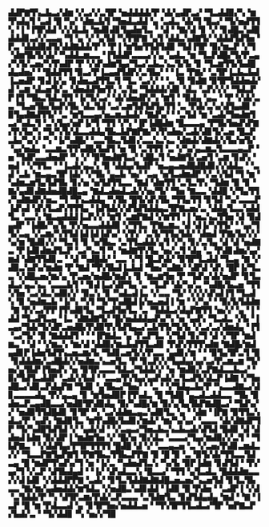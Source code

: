▟▟▛▇▜▚▃▙▃▞▟▆▝▞▃▞▞▃▜▛▝▅▟▟▟▟▞▛▝▟▞▄▟▛▃▞▝▜▃▟▟▉▞▚▝▆▜▚▟▄▜▝▃▟▝█▝▚▞▝▟▆▃▙▜▝▜▅▟▃▟▟▝▄▝▃▟▃▝▟▞▜▝█▃▞▝▜▞▅▟▜▜▚▝▐▝▐▜▛▟▟▝▞▞▟▃▙▝▆▟▊▟▊▜▄▟▅▜▃▝▝▟▝▝▇▞▟▝▊▝▞▝▊▟█▃▚▟█▟▟▟▊▃▞▞▃▃▄▝▜▝▄▝▞▝▄▜▟▝▚▜▜▛▇▝▄▜▝▟▟▃▚▟▇▜▞▝▟▟▟▜▟▜▅▝▛▃▝▟▟▟▉▟▜▞▟▟▇▟▟▞▛▝▝▛▐▝▆▜▅▜▜▟▜▟▉▝▜▟▐▜▛▝▉▞▆▃▛▝▞▜▝▟▆▜▙▜▞▟▞▝▚▟▟▃▆▃▃▝▐▜▟▟▛▃▃▃▞▞▄▝▄▟▃▝▆▝▜▃▛▟█▞▜▞▛▃▄▞▚▜▞▃▅▞▚▜▚▟▛▝▛▝▞▟▚▟▆▜▄▞▜▃▞▃▙▃▚▃▜▞▙▝▊▝▜▃▆▜▜▞▙▟█▟▄▟▅▞▝▝█▟▟▜▜▝▉▃▞▛▐▃▄▟▜▟▛▞▃▜▙▞▝▝▐▃▝▛▇▞▝▃▜▛▐▃▙▃▙▟▐▃▅▟▛▝▊▟▐▞▄▝▊▟▅▃▟▜▜▃▜▝▜▃▝▃▞▞▝▝▃▝▉▝▉▟▇▝▉▜▛▜▟▟▅▟▞▟▝▃▆▝▟▃▅▜▞▃▝▟▅▟▟▜▅▜▚▝▃▜▄▝▜▟▟▟▞▟▊▝▟▃▝▃▛▞▞▞▝▜▟▃▛▛▐▜▝▜▙▃▜▟▃▜▜▝▐▞▜▞▃▞▝▟▞▟▅▟▛▞▚▝▆▜▝▝▉▟▄▝▄▃▝▝▛▝▞▟▞▃▃▝▜▃▅▜▙▞▙▟▚▜▙▝▟▃▜▟▝▃▞▃▆▜▟▜▟▜▄▜▜▝▃▝▛▟▞▃▚▞▟▜▄▟▉▝▉▜▄▟▇▟▜▜▞▝▃▝▆▜▃▃▄▞▅▃▆▃▙▟▞▝▇▟▚▞▝▝▃▜▟▝▆▝▃▟▞▜▅▟▆▜▃▞▚▟▃▜▝▃▚▜▄▞▅▛▐▞▜▝▜▜▝▞▚▝▐▛▐▟█▟▆▝█▃▃▃▄▝▛▜▙▜▅▟▚▛▇▞▛▞▙▞▚▝▜▞▚▜▞▟▃▃▟▟▄▜▙▃▙▛▇▛▇▞▚▜▚▟▅▞▃▟▞▟▊▜▞▃▅▝█▃▛▃▙▞▚▞▞▝▚▝▐▞▚▟█▞▝▃▃▜▙▃▜▟▊▞▃▃▚▃▚▃▝▟▆▟▞▟▇▟▞▞▙▞▅▜▞▝▄▞▅▟▄▝▃▃▆▃▜▜▚▟█▞▙▟▜▝▅▝█▝▃▜▜▜▝▃▝▞▚▞▄▃▆▃▜▃▃▃▄▃▛▝▅▝▜▟▛▃▃▟▅▟▛▝▚▝▞▝▉▜▅▟▇▜▃▞▝▟█▃▜▝▅▟▇▜▞▃▅▜▝▃▆▝▊▟▚▝▅▟▝▝▞▜▜▃▝▝▐▃▟▞▄▃▚▝▉▝▟▟▄▞▙▟▛▝▅▃▄▃▅▟█▟█▟▊▞▞▟▟▃▝▝▃▟▝▃▙▝▆▃▄▃▜▛▐▟▞▝▞▜▙▝▄▃▙▝▅▞▝▃▄▝▅▜▃▟▆▟▛▝▞▃▚▜▟▝▜▝▆▝▚▟▆▃▆▜▄▜▟▜▙▝▊▞▅▝▅▜▟▜▜▃▃▝▇▟▝▟▆▜▜▝▃▜▃▜▚▝▜▟▆▝▉▝▊▝▇▞▄▟▊▟▇▟▅▟█▟█▃▄▝▇▟▃▟▅▟▃▟▞▞▅▞▜▞▝▜▅▝▇▃▃▝▟▟█▝▞▜▄▜▜▞▚▟▇▟▛▞▅▃▝▜▝▜▚▃▟▟▄▝▚▜▙▝█▜▞▟▚▜▙▝▜▜▄▜▜▝▊▜▟▝▚▞▃▃▃▛▐▟▚▟▝▟▚▜▃▟▚▜▜▜▄▝▐▟▜▟▞▞▟▜▟▜▟▟▄▃▜▛▇▃▅▞▃▝▟▟▄▜▃▃▚▟▟▜▃▝▃▃▚▝▇▃▄▟▟▟▐▃▛▞▞▝▆▜▝▃▆▛▇▟▝▞▆▜▜▝▐▝▅▃▚▃▜▜▅▝▟▝▉▟▄▟▛▝▐▟█▞▚▞▙▝▛▞▅▃▃▟▟▟▉▝▞▜▜▃▝▛▇▃▆▃▝▟▝▟▐▞▚▜▜▞▝▝▄▞▜▜▞▃▄▝▞▃▆▞▚▜▜▟▐▟▐▟▐▟▚▞▝▞▛▞▝▃▜▞▜▜▄▜▟▞▝▟▅▟▝▛▇▞▙▞▞▞▚▞▆▝█▟▊▞▞▝▜▃▜▝▊▝▅▜▙▃▝▃▜▜▃▟▟▞▄▜▝▞▚▝▊▞▃▜▄▝▟▝▟▝▅▟▇▃▝▛▐▟▊▟▆▟▜▃▛▝▃▞▚▃▜▝▚▝▆▟▇▜▚▜▄▝▅▞▃▜▝▟▄▝▃▝▛▟▊▟▆▞▄▞▆▟▝▟▇▜▜▟▊▃▝▝▟▝▚▟█▟▞▝▃▃▝▞▜▝█▃▛▟▞▝▉▜▛▜▃▟▟▝▜▃▄▝▇▝▞▟▉▃▚▟▚▞▆▟▆▝▛▝▇▟▝▜▚▜▙▟▐▃▙▟▝▜▅▞▚▟▇▞▝▟▛▟▝▟▚▝█▛▐▞▜▃▃▝▞▟█▃▅▞▆▞▄▝▛▃▅▞▅▟█▞▆▟▚▝▊▝▆▃▆▜▅▝▛▝▜▟▚▞▟▞▅▟▛▝▊▜▃▟▃▞▄▃▚▃▝▃▃▃▙▜▝▝▊▟▐▃▞▟▛▜▄▝▃▝▜▃▛▝▟▞▚▞▃▝▚▟█▞▙▃▅▝▜▜▚▜▅▝▃▞▟▃▚▟▉▞▞▝▉▃▚▝▊▝▚▟▃▟▐▃▝▞▃▃▝▜▞▝▞▞▞▟▚▟▐▜▝▜▃▟▚▝▉▝▅▟▆▃▙▝▐▞▚▝▚▜▝▜▞▜▚▟█▟▐▞▅▃▅▟▐▝▆▝▝▞▚▞▝▝▉▞▙▜▟▟▆▝▇▝▛▞▃▞▛▛▐▜▚▟▉▜▄▝▜▃▟▜▅▜▃▝▃▝▜▟▟▃▞▟▄▛▇▜▜▝▅▞▞▝▄▝▐▝▟▟▝▜▃▟▜▃▄▝▐▃▝▟▇▟▇▜▞▝█▞▅▟▟▟▄▟▚▞▚▝▅▝▄▟▚▝▜▃▟▃▝▞▙▝▐▃▄▞▜▟▞▜▞▟▛▃▅▟█▞▛▟▉▜▚▜▟▜▄▃▞▃▙▜▜▞▜▞▙▝▞▃▞▃▞▟▆▟▄▝▐▜▝▃▞▜▞▝▉▝▇▟▟▟▜▝▝▝▐▛▇▟▃▝▄▝▛▃▛▜▃▝▞▜▟▝▊▞▜▝▟▝▞▜▛▝▆▟▆▃▝▝▟▝▝▞▆▃▚▝▆▞▟▝▟▟▉▞▆▃▙▟▜▜▃▟▊▝▛▟▚▜▜▜▚▟▆▝▇▟█▞▆▟▄▟▊▛▐▟▅▜▟▜▚▃▅▃▆▞▙▝▜▟▊▃▅▜▞▞▛▃▃▝▄▟▊▞▆▝▝▝▉▜▄▜▛▃▜▝█▝▊▟▟▟▆▞▃▟█▟▞▞▅▟▆▃▚▃▅▜▃▝▛▝▊▃▛▞▞▜▄▟▄▞▄▞▃▞▛▃▆▃▆▝▜▞▅▞▄▜▙▛▐▜▅▟▚▝▅▝▉▜▛▃▃▃▜▟▃▞▜▟▟▞▞▝▅▝▆▟▉▞▃▛▇▟▃▃▙▃▞▝▉▞▜▟▜▃▟▟▛▝▃▟▞▞▙▟▝▝▃▃▄▜▚▜▄▞▄▟▚▟▞▃▜▃▟▜▞▟▃▛▐▟▇▝▞▜▅▟█▃▞▟▊▃▛▟▄▛▇▝▜▟▊▝▄▜▙▃▞▜▅▞▝▝▃▝▝▞▜▟▄▃▙▞▛▝▚▃▃▟▇▃▞▟▊▃▃▃▃▟▄▝▛▞▄▃▄▝▊▝▆▜▅▟▉▛▐▜▚▟▃▝█▝▜▟█▝▄▃▟▃▟▟▃▃▝▜▙▝▉▟▅▃▛▃▄▟█▃▃▞▅▟▉▜▛▟▉▟▄▝▉▞▚▟█▞▆▝▉▞▄▜▄▜▙▛▇▟█▃▞▝▜▟▚▞▞▝▅▟▉▜▜▟█▟▊▝▊▜▛▝▚▝▃▞▟▟▆▃▄▃▚▟▉▜▃▝▄▝▝▟▆▝▐▛▇▝▉▜▜▃▚▟▃▞▛▝▄▟▚▝▇▟▉▜▃▝▆▜▚▟█▞▙▟▊▞▆▟▞▝▆▞▚▞▄▞▝▃▃▃▝▟▞▟▇▟▛▜▛▝▜▞▚▟█▜▟▜▟▝▞▝▄▟▞▟▝▝▞▃▄▃▞▜▅▃▙▃▚▃▙▃▟▞▟▜▟▝█▟▉▝▟▝▟▟▅▟▐▟▆▝▉▞▟▛▐▝▆▟▆▜▅▝▞▝█▞▅▝▉▞▟▃▝▃▃▃▞▜▄▞▆▟▉▞▞▃▜▝▝▜▙▛▇▃▝▝▞▟▟▜▄▞▛▜▛▜▜▜▜▝█▟█▝▟▝▞▝▃▃▄▃▅▝▃▝▞▃▅▞▛▟▊▃▆▟▃▞▞▝▜▃▃▛▇▜▄▛▇▜▝▛▇▜▙▃▜▜▙▃▛▛▇▝▉▝█▝▉▝▃▝▉▜▞▟▞▜▜▃▃▜▟▃▄▝█▝▆▟▛▜▚▟▚▞▜▝▅▝▐▞▃▝▚▟▅▟▜▃▚▝▚▞▙▝▉▛▐▟▆▝▊▟▜▟▝▝▛▞▄▞▜▝▞▃▛▝▟▜▙▟▄▟▝▝▐▞▝▟▚▟▃▃▚▝█▃▃▞▝▜▜▝▄▜▃▟▃▝█▟▟▟▆▃▃▞▞▟▐▟▊▝▞▟▟▟▛▛▇▝▃▟▞▝▊▜▃▜▟▟▇▟▇▟█▃▅▃▅▞▚▃▅▜▟▝▊▜▃▜▙▃▃▝▇▞▆▞▄▟▅▟▟▞▆▜▟▃▝▞▅▟█▃▚▟▊▟▟▝▐▟▉▝█▝▛▟▅▝▝▃▟▛▐▝▞▟▝▃▜▟▟▞▛▝▚▝▟▜▛▃▆▞▛▟▞▃▛▃▃▃▝▃▜▟▆▜▃▝▊▟▜▟▄▟▄▝▆▟▝▝▇▝▐▃▛▝█▝▆▝▛▟▃▃▟▝▄▝▊▜▛▜▅▞▅▟▟▃▅▝▝▜▚▜▛▜▜▃▟▃▞▜▛▝▅▛▇▃▛▞▙▟▞▃▝▝▜▞▟▟▊▝▚▝▅▞▞▜▉
